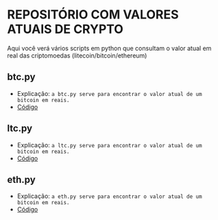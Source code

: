# REPOSITÓRIO COM VALORES ATUAIS DE CRYPTO
Aqui você verá vários scripts em python que consultam o valor atual em real das criptomoedas (litecoin/bitcoin/ethereum)

## btc.py
- Explicação: `a btc.py serve para encontrar o valor atual de um bitcoin em reais.`
- [Código](btc.py)

## ltc.py
- Explicação: `a ltc.py serve para encontrar o valor atual de um bitcoin em reais.`
- [Código](ltc.py)

## eth.py
- Explicação: `a eth.py serve para encontrar o valor atual de um bitcoin em reais.`
- [Código](eth.py)
